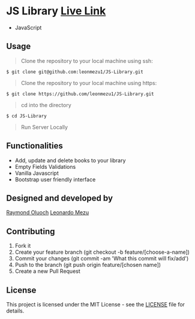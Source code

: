 # JS Library [Live Link](https://leonmezu1.github.io/JS-Library/)
- JavaScript
## Usage
> Clone the repository to your local machine using ssh:
```
$ git clone git@github.com:leonmezu1/JS-Library.git
```
> Clone the repository to your local machine using https:
```
$ git clone https://github.com/leonmezu1/JS-Library.git
```
> cd into the directory
```
$ cd JS-Library
```
> Run Server Locally


## Functionalities
- Add, update and delete books to your library
- Empty Fields Validations
- Vanilla Javascript
- Bootstrap user friendly interface

## Designed and developed by
[Raymond Oluoch](https://github.com/rOluochKe)
[Leonardo Mezu](https://github.com/leonmezu1)

## Contributing
1. Fork it
2. Create your feature branch (git checkout -b feature/[choose-a-name])
3. Commit your changes (git commit -am 'What this commit will fix/add')
4. Push to the branch (git push origin feature/[chosen name])
5. Create a new Pull Request

## License
This project is licensed under the MIT License - see the [LICENSE](./LICENSE.md) file for details.